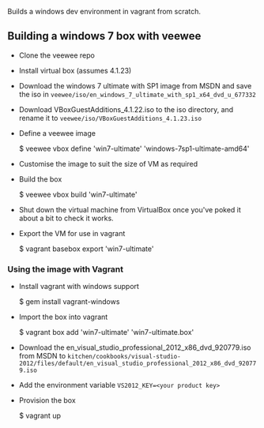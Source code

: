 Builds a windows dev environment in vagrant from scratch.

## Building a windows 7 box with veewee
* Clone the veewee repo
* Install virtual box (assumes 4.1.23)
* Download the windows 7 ultimate with SP1 image from MSDN and save the iso in `veewee/iso/en_windows_7_ultimate_with_sp1_x64_dvd_u_677332`
* Download VBoxGuestAdditions_4.1.22.iso to the iso directory, and rename it to `veewee/iso/VBoxGuestAdditions_4.1.23.iso`
* Define a veewee image

    $ veewee vbox define 'win7-ultimate' 'windows-7sp1-ultimate-amd64'

* Customise the image to suit the size of VM as required
* Build the box

    $ veewee vbox build 'win7-ultimate'

* Shut down the virtual machine from VirtualBox once you've poked it about a bit to check it works.
* Export the VM for use in vagrant

    $ vagrant basebox export 'win7-ultimate'


### Using the image with Vagrant
* Install vagrant with windows support

    $ gem install vagrant-windows

* Import the box into vagrant

    $ vagrant box add 'win7-ultimate' 'win7-ultimate.box' 

* Download the en_visual_studio_professional_2012_x86_dvd_920779.iso from MSDN to `kitchen/cookbooks/visual-studio-2012/files/default/en_visual_studio_professional_2012_x86_dvd_920779.iso`
* Add the environment variable `VS2012_KEY=<your product key>`
* Provision the box

    $ vagrant up

